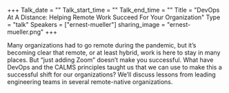 +++
Talk_date = ""
Talk_start_time = ""
Talk_end_time = ""
Title = "DevOps At A Distance: Helping Remote Work Succeed For Your Organization"
Type = "talk"
Speakers = ["ernest-mueller"]
sharing_image = "ernest-mueller.png"
+++

Many organizations had to go remote during the pandemic, but it’s becoming clear that remote, or at least hybrid, work is here to stay in many places. But “just adding Zoom” doesn’t make you successful.  What have DevOps and the CALMS principles taught us that we can use to make this a successful shift for our organizations?  We’ll discuss lessons from leading engineering teams in several remote-native organizations. 

<div id="presentation-embed-38966543"></div>
<script src='https://slideslive.com/embed_presentation.js'></script>
<script>
    embed = new SlidesLiveEmbed('presentation-embed-38966543', {
        presentationId: '38966543',
        autoPlay: false, // change to true to autoplay the embedded presentation
        verticalEnabled: true
    });
</script>
      